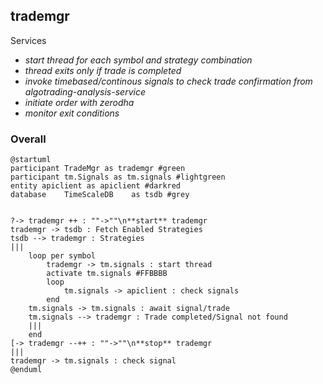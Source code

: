 
## **trademgr**

Services
- *start thread for each symbol and strategy combination* 
- *thread exits only if trade is completed*
- *invoke timebased/continous signals to check trade confirmation from algotrading-analysis-service*
- *initiate order with zerodha*
- *monitor exit conditions*


### Overall

```plantuml
@startuml
participant TradeMgr as trademgr #green
participant tm.Signals as tm.signals #lightgreen
entity apiclient as apiclient #darkred
database    TimeScaleDB    as tsdb #grey


?-> trademgr ++ : ""->""\n**start** trademgr
trademgr -> tsdb : Fetch Enabled Strategies
tsdb --> trademgr : Strategies
|||
    loop per symbol
        trademgr -> tm.signals : start thread
        activate tm.signals #FFBBBB
        loop
            tm.signals -> apiclient : check signals
        end
    tm.signals -> tm.signals : await signal/trade
    tm.signals --> trademgr : Trade completed/Signal not found
    |||
    end
[-> trademgr --++ : ""->""\n**stop** trademgr
|||
trademgr -> tm.signals : check signal 
@enduml




